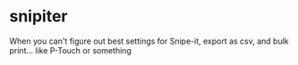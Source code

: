 # snipiter
When you can't figure out best settings for Snipe-it, export as csv, and bulk print... like P-Touch or something

